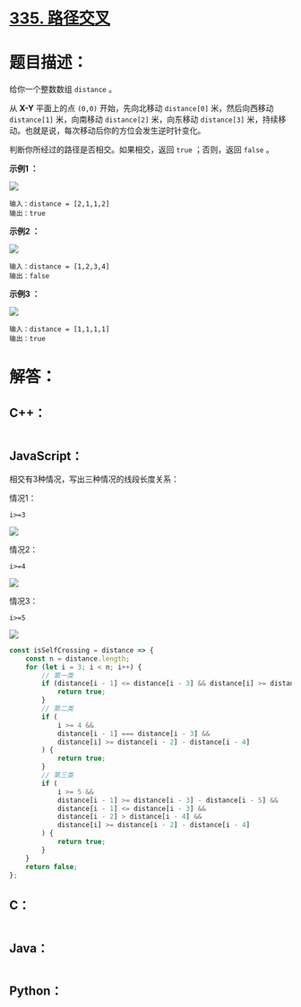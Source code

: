# [335. 路径交叉](https://leetcode-cn.com/problems/self-crossing/)

# 题目描述：

给你一个整数数组 `distance` 。

从 **X-Y** 平面上的点 `(0,0)` 开始，先向北移动 `distance[0]` 米，然后向西移动 `distance[1]` 米，向南移动 `distance[2]` 米，向东移动 `distance[3]` 米，持续移动。也就是说，每次移动后你的方位会发生逆时针变化。

 判断你所经过的路径是否相交。如果相交，返回 `true` ；否则，返回 `false` 。

**示例1 ：**

![](https://assets.leetcode.com/uploads/2021/03/14/selfcross1-plane.jpg)

```
输入：distance = [2,1,1,2]
输出：true
```

**示例2 ：**

![](https://assets.leetcode.com/uploads/2021/03/14/selfcross2-plane.jpg)

```
输入：distance = [1,2,3,4]
输出：false
```

**示例3 ：**

![](https://assets.leetcode.com/uploads/2021/03/14/selfcross3-plane.jpg)

```
输入：distance = [1,1,1,1]
输出：true
```



# 解答：

## C++：
```cpp

```

## JavaScript：

相交有3种情况，写出三种情况的线段长度关系：

情况1：

`i>=3`

![](https://jack-img.oss-cn-hangzhou.aliyuncs.com/img/20211029081556.png)

情况2：

`i>=4`

![](https://jack-img.oss-cn-hangzhou.aliyuncs.com/img/20211029081618.png)

情况3：

`i>=5`

![](https://jack-img.oss-cn-hangzhou.aliyuncs.com/img/20211029081635.png)

```JavaScript
const isSelfCrossing = distance => {
    const n = distance.length;
    for (let i = 3; i < n; i++) {
        // 第一类
        if (distance[i - 1] <= distance[i - 3] && distance[i] >= distance[i - 2]) {
            return true;
        }
        // 第二类
        if (
            i >= 4 &&
            distance[i - 1] === distance[i - 3] &&
            distance[i] >= distance[i - 2] - distance[i - 4]
        ) {
            return true;
        }
        // 第三类
        if (
            i >= 5 &&
            distance[i - 1] >= distance[i - 3] - distance[i - 5] &&
            distance[i - 1] <= distance[i - 3] &&
            distance[i - 2] > distance[i - 4] &&
            distance[i] >= distance[i - 2] - distance[i - 4]
        ) {
            return true;
        }
    }
    return false;
};
```

## C：

```c

```

## Java：

```java

```

## Python：

```python

```

